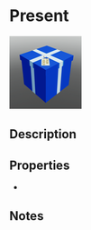 # Present

![Present](../Cropped_Blocks/Christmas/Present.png)

## Description
<!-- Write a description for this block -->

## Properties
- <!-- List block properties here -->

## Notes
<!-- Any extra notes -->
